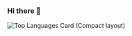 ### Hi there 👋

![Top Languages Card (Compact layout)](https://github-readme-stats.vercel.app/api/top-langs/?username=NaoyaTatetsu&layout=compact&theme=tokyonight)
